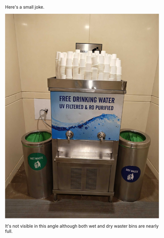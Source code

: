 Here's a small joke.  

![Wet Paper Cups](./IMG_20250418_221426169.jpg)  

It's not visible in this angle although both wet and dry waster bins are nearly full.